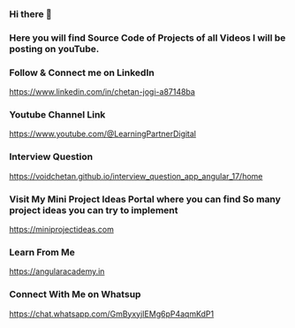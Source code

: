 ### Hi there 👋
### Here you will find Source Code of Projects of all Videos I will be posting on youTube.
### Follow & Connect me on LinkedIn
https://www.linkedin.com/in/chetan-jogi-a87148ba
### Youtube Channel Link
https://www.youtube.com/@LearningPartnerDigital
### Interview Question
https://voidchetan.github.io/interview_question_app_angular_17/home
### Visit My Mini Project Ideas Portal where you can find So many project ideas you can try to implement
https://miniprojectideas.com
### Learn From Me
https://angularacademy.in
### Connect With Me on Whatsup
https://chat.whatsapp.com/GmByxyjIEMg6pP4aqmKdP1
<!--
**voidChetan/voidchetan** is a ✨ _special_ ✨ repository because its `README.md` (this file) appears on your GitHub profile.
###Youtube Channel Link
###https://www.youtube.com/@LearningPartnerDigital
Here are some ideas to get you started:

- 🔭 I’m currently working on ...
- 🌱 I’m currently learning ...
- 👯 I’m looking to collaborate on ...
- 🤔 I’m looking for help with ...
- 💬 Ask me about ...
- 📫 How to reach me: ...
- 😄 Pronouns: ...
- ⚡ Fun fact: ...
-->

